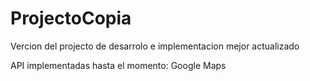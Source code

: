 # ProjectoCopia
Vercion del projecto de desarrolo e implementacion mejor actualizado

API implementadas hasta el momento:
Google Maps
